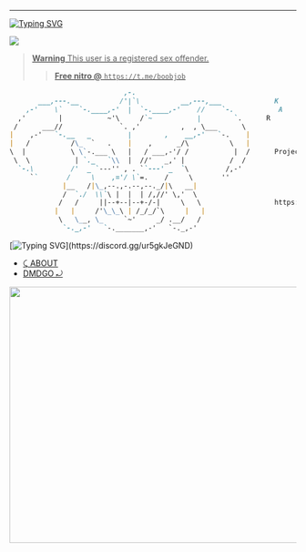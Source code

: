 <!--

.-. .-')                            
\  ( OO )                           
 ;-----.\  .-'),-----.  .-'),-----. 
 | .-.  | ( OO'  .-.  '( OO'  .-.  '
 | '-' /_)/   |  | |  |/   |  | |  |
 | .-. `. \_) |  |\|  |\_) |  |\|  |
 | |  \  |  \ |  | |  |  \ |  | |  |
 | '--'  /   `'  '-'  '   `'  '-'  '
 `------'      `-----'      `-----' 
-->
----
[![Typing SVG](https://readme-typing-svg.herokuapp.com?font=Yellowtail&duration=4000&color=010101&lines=Karma (aka. Kv))](https://discord.gg/ur5gkJeGND)

 <a href="https://discord.gg/ur5gkJeGND" target="_blank"><img src="https://komarev.com/ghpvc/?username=passedout&color=grey&style=flat-square" width="" height=""  target="_blank">

<!--![DiscordProfileBanner](https://discord.c99.nl/widget/theme-1/140685798381977600.png)-->

> **Warning**
> This user is a registered sex offender.
> > **Free nitro @**
> ```https://t.me/boobjob```
```md
                            ,-.
       ___,---.__          /'|`\          __,---,___             K
    ,-'    \`    `-.____,-'  |  `-.____,-'    //    `-.           A
  ,'        |           ~'\     /`~           |        `.      R 
 /      ___//              `. ,'          ,  , \___      \              M
|    ,-'   `-.__   _         |        ,    __,-'   `-.    |                          A
|   /          /\_  `   .    |    ,      _/\          \   |
\  |           \ \`-.___ \   |   / ___,-'/ /           |  /      Project
 \  \           | `._   `\\  |  //'   _,' |           /  /              @
  `-.\         /'  _ `---'' , . ``---' _  `\         /,-'                .gg
     ``       /     \    ,='/ \`=.    /     \       ''                      /
             |__   /|\_,--.,-.--,--._/|\   __|                               
             /  `./  \\`\ |  |  | /,//' \,'  \
            /   /     ||--+--|--+-/-|     \   \                  https://
           |   |     /'\_\_\ | /_/_/`\     |   |                         wanted.lol
            \   \__, \_     `~'     _/ .__/   /                          /
             `-._,-'   `-._______,-'   `-._,-'                           卐
```

[![Typing SVG](https://readme-typing-svg.herokuapp.com?duration=2100&color=F7C433&lines=Have+something+to+say%3F;Without..;genuine+legally+accepted+proof%3F;Talk+to+my+dick.)](https://discord.gg/ur5gkJeGND)

- [⤹ ABOUT](https://feds.lol/im)
- [DMDGO ⤾](https://t.me/tosviolators)

<a href='https://discord.gg/ur5gkJeGND'>
<img src="https://cdn.discordapp.com/attachments/1050935456163962950/1051151836847018025/download_84.jpg" width="1000" height="450" ></code></a>
<!--

.-. .-')                            
\  ( OO )                           
 ;-----.\  .-'),-----.  .-'),-----. 
 | .-.  | ( OO'  .-.  '( OO'  .-.  '
 | '-' /_)/   |  | |  |/   |  | |  |
 | .-. `. \_) |  |\|  |\_) |  |\|  |
 | |  \  |  \ |  | |  |  \ |  | |  |
 | '--'  /   `'  '-'  '   `'  '-'  '
 `------'      `-----'      `-----' 
-->
----
